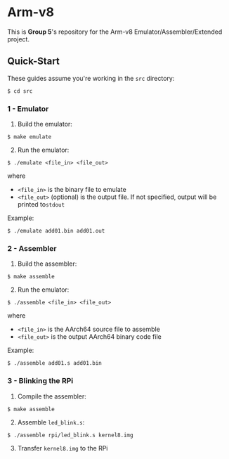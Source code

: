 # Arm-v8

This is **Group 5**'s repository for the Arm-v8 Emulator/Assembler/Extended project.

## Quick-Start

These guides assume you're working in the `src` directory:
```shell
$ cd src
```

### 1 - Emulator
1. Build the emulator:
```shell
$ make emulate
```
2. Run the emulator:
```shell
$ ./emulate <file_in> <file_out>
```
where
- `<file_in>` is the binary file to emulate
- `<file_out>` (optional) is the output file. If not specified, output will be printed to`stdout`

Example:
```shell
$ ./emulate add01.bin add01.out
```

### 2 - Assembler
1. Build the assembler:
```shell
$ make assemble
```
2. Run the emulator:
```shell
$ ./assemble <file_in> <file_out>
```
where
- `<file_in>` is the AArch64 source file to assemble
- `<file_out>` is the output AArch64 binary code file

Example:
```shell
$ ./assemble add01.s add01.bin
```

### 3 - Blinking the RPi
1. Compile the assembler:
```shell
$ make assemble
```
2. Assemble `led_blink.s`:
```shell
$ ./assemble rpi/led_blink.s kernel8.img
```
3. Transfer `kernel8.img` to the RPi
